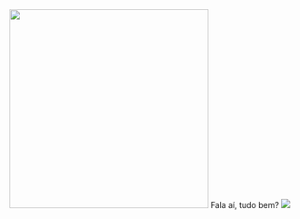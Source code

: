 <img src = "https://user-images.githubusercontent.com/81328619/213875785-400ae517-156b-4aca-a787-bac75d84c393.gif" width = "350px">
Fala aí, tudo bem? <img src = "[https://user-images.githubusercontent.com/81328619/213875785-400ae517-156b-4aca-a787-bac75d84c393.gif](https://raw.githubusercontent.com/kaueMarques/kaueMarques/master/hi.gif)https://raw.githubusercontent.com/kaueMarques/kaueMarques/master/hi.gif">
